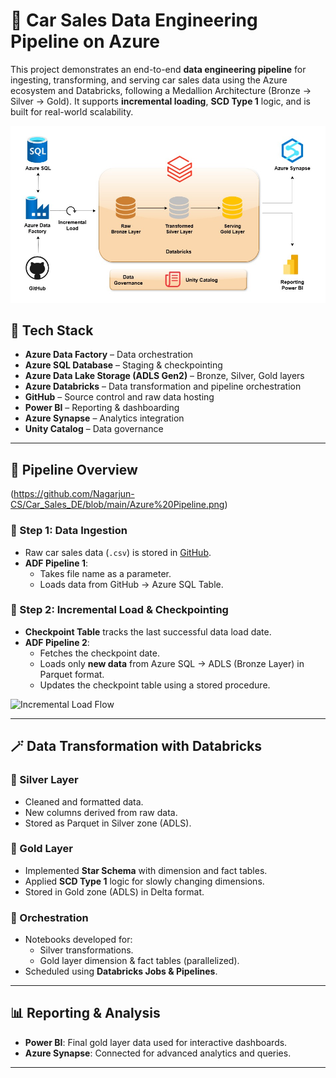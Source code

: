 # 🚗 Car Sales Data Engineering Pipeline on Azure

This project demonstrates an end-to-end **data engineering pipeline** for ingesting, transforming, and serving car sales data using the Azure ecosystem and Databricks, following a Medallion Architecture (Bronze → Silver → Gold). It supports **incremental loading**, **SCD Type 1** logic, and is built for real-world scalability.

![Architecture](https://github.com/Nagarjun-CS/Car_Sales_DE/blob/main/Architecture%20Diagram.jpg)

## 🔧 Tech Stack

- **Azure Data Factory** – Data orchestration
- **Azure SQL Database** – Staging & checkpointing
- **Azure Data Lake Storage (ADLS Gen2)** – Bronze, Silver, Gold layers
- **Azure Databricks** – Data transformation and pipeline orchestration
- **GitHub** – Source control and raw data hosting
- **Power BI** – Reporting & dashboarding
- **Azure Synapse** – Analytics integration
- **Unity Catalog** – Data governance

---

## 🚀 Pipeline Overview

(https://github.com/Nagarjun-CS/Car_Sales_DE/blob/main/Azure%20Pipeline.png)

### 🔹 Step 1: Data Ingestion
- Raw car sales data (`.csv`) is stored in [GitHub](https://github.com/Nagarjun-CS/Car_Sales_DE).
- **ADF Pipeline 1**:
  - Takes file name as a parameter.
  - Loads data from GitHub → Azure SQL Table.
  
### 🔹 Step 2: Incremental Load & Checkpointing
- **Checkpoint Table** tracks the last successful data load date.
- **ADF Pipeline 2**:
  - Fetches the checkpoint date.
  - Loads only **new data** from Azure SQL → ADLS (Bronze Layer) in Parquet format.
  - Updates the checkpoint table using a stored procedure.

![Incremental Load Flow](./26ffc0bf-bac5-4512-a082-995cf51c9070.png)

---

## 🪄 Data Transformation with Databricks

### 🔸 Silver Layer
- Cleaned and formatted data.
- New columns derived from raw data.
- Stored as Parquet in Silver zone (ADLS).

### 🔸 Gold Layer
- Implemented **Star Schema** with dimension and fact tables.
- Applied **SCD Type 1** logic for slowly changing dimensions.
- Stored in Gold zone (ADLS) in Delta format.

### 🔸 Orchestration
- Notebooks developed for:
  - Silver transformations.
  - Gold layer dimension & fact tables (parallelized).
- Scheduled using **Databricks Jobs & Pipelines**.

---

## 📊 Reporting & Analysis

- **Power BI**: Final gold layer data used for interactive dashboards.
- **Azure Synapse**: Connected for advanced analytics and queries.

---
